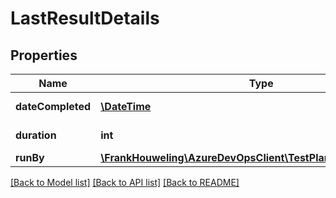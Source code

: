# LastResultDetails

## Properties
Name | Type | Description | Notes
------------ | ------------- | ------------- | -------------
**dateCompleted** | [**\DateTime**](\DateTime.md) | CompletedDate of LastResult. | [optional] 
**duration** | **int** | Duration of LastResult. | [optional] 
**runBy** | [**\FrankHouweling\AzureDevOpsClient\TestPlan\Model\IdentityRef**](IdentityRef.md) | RunBy. | [optional] 

[[Back to Model list]](../README.md#documentation-for-models) [[Back to API list]](../README.md#documentation-for-api-endpoints) [[Back to README]](../README.md)


